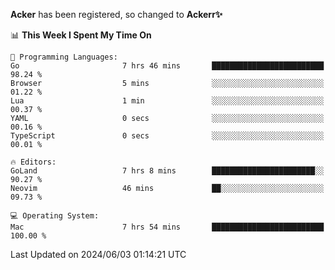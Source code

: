 **Acker** has been registered, so changed to **Ackerr✨**

<!--START_SECTION:waka-->
📊 **This Week I Spent My Time On** 

```text
💬 Programming Languages: 
Go                       7 hrs 46 mins       █████████████████████████   98.24 % 
Browser                  5 mins              ░░░░░░░░░░░░░░░░░░░░░░░░░   01.22 % 
Lua                      1 min               ░░░░░░░░░░░░░░░░░░░░░░░░░   00.37 % 
YAML                     0 secs              ░░░░░░░░░░░░░░░░░░░░░░░░░   00.16 % 
TypeScript               0 secs              ░░░░░░░░░░░░░░░░░░░░░░░░░   00.01 % 

🔥 Editors: 
GoLand                   7 hrs 8 mins        ███████████████████████░░   90.27 % 
Neovim                   46 mins             ██░░░░░░░░░░░░░░░░░░░░░░░   09.73 % 

💻 Operating System: 
Mac                      7 hrs 54 mins       █████████████████████████   100.00 % 
```


 Last Updated on 2024/06/03 01:14:21 UTC
<!--END_SECTION:waka-->

